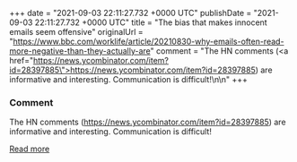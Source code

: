 
+++
date = "2021-09-03 22:11:27.732 +0000 UTC"
publishDate = "2021-09-03 22:11:27.732 +0000 UTC"
title = "The bias that makes innocent emails seem offensive"
originalUrl = "https://www.bbc.com/worklife/article/20210830-why-emails-often-read-more-negative-than-they-actually-are"
comment = "The HN comments (<a href=\"https://news.ycombinator.com/item?id=28397885\">https://news.ycombinator.com/item?id=28397885</a>) are informative and interesting. Communication is difficult!\n\n"
+++

### Comment

The HN comments (<a href="https://news.ycombinator.com/item?id=28397885">https://news.ycombinator.com/item?id=28397885</a>) are informative and interesting. Communication is difficult!



[Read more](https://www.bbc.com/worklife/article/20210830-why-emails-often-read-more-negative-than-they-actually-are)
